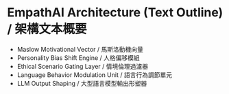 # EmpathAI Architecture (Text Outline) / 架構文本概要

- Maslow Motivational Vector / 馬斯洛動機向量
- Personality Bias Shift Engine / 人格偏移模組
- Ethical Scenario Gating Layer / 情境倫理過濾器
- Language Behavior Modulation Unit / 語言行為調節單元
- LLM Output Shaping / 大型語言模型輸出形塑器
